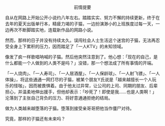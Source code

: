 <p align="center">前情提要</p>

自从在网路上开始公开小说约八年左右。踏踏实实、努力不懈的持续更新，终于在去年的夏天出版单行本，精疲力竭的子猫，一边扮演渺小的上班族度过每一天，一边再次不断脚踏实地，连载新作品的网路小说。

然而，那样的日子并没有持续太久。误闯社会人士生活这个迷宫的子猫，无法再忍受全身上下累积的压力，因而踏足了「一人KTV」的未知领域。

像发了疯一样歌唱呐喊的子猫。然后他突然注意到了。他心想：「现在的自己，是什么都能一个人做到的人类不是吗？」没错，那一个想法成了所有事情的开端。

「一人烧肉」、「一人寿司」、「一人居酒屋」、「一人保龄球」、「一人射飞镖」、「一人体操」，将这些通通一网打尽的子猫，被某个朋友Y氏说是「越来越擅长一个人玩乐的怪咖」，因而被畏惧着。由于他太过异常，让公司的上司、同期的朋友、后辈担心，并温柔地伸出援手，但他却表示：「吵死了！即使是我……也是人类啊！」沦落到了主张自己背负的压力、将好意通通拒绝的结局。

做为人类越来越堕落的子猫。堕落到接受亲哥哥把他当作僵尸对待。

究竟，那样的子猫还有未来吗？

